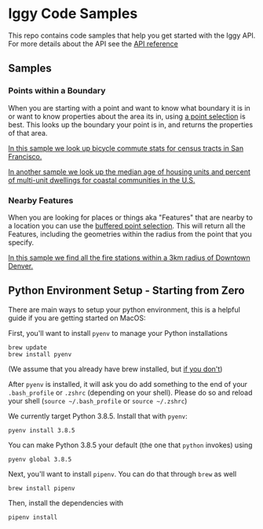 # Iggy Code Samples


This repo contains code samples that help you get started with the Iggy API. For more details about the API see the [API reference](https://docs.askiggy.com/v0.2.0/reference)


## Samples

### Points within a Boundary

When you are starting with a point and want to know what boundary it is in or want to know properties about the area its in, using [a point selection](https://docs.askiggy.com/v0.2.0/reference/properties-1#get_properties_for_point_properties_v1_datasets__dataset_id__select_point_get) is best. This looks up the boundary your point is in, and returns the properties of that area.

[In this sample we look up bicycle commute stats for census tracts in San Francisco.](points_in_boundaries/bike_commutes/points_in_boundaries.py)

[In another sample we look up the median age of housing units and percent of multi-unit dwellings for coastal communities in the U.S.](points_in_boundaries/coastal_housing_characteristics/coastal_tracts_housing_risk.py)

### Nearby Features

When you are looking for places or things aka "Features" that are nearby to a location you can use the [buffered point selection](https://docs.askiggy.com/v0.2.0/reference/features-1#get_features_for_buffered_point_features_v1_datasets__dataset_id__select_buffered_point_get). This will return all the Features, including the geometries within the radius from the point that you specify.

[In this sample we find all the fire stations within a 3km radius of Downtown Denver.](get_nearby_features/points_nearby.py)

## Python Environment Setup - Starting from Zero

There are main ways to setup your python environment, this is a helpful guide if you are getting started on MacOS:

First, you'll want to install `pyenv` to manage your Python installations

    brew update
    brew install pyenv

(We assume that you already have brew installed, but [if you don't](https://brew.sh))

After `pyenv` is installed, it will ask you do add something to the end of your `.bash_profile` or `.zshrc` (depending on your shell). Please do so and reload your shell (`source ~/.bash_profile` or `source ~/.zshrc`)

We currently target Python 3.8.5. Install that with `pyenv`:

    pyenv install 3.8.5

You can make Python 3.8.5 your default (the one that `python` invokes) using

    pyenv global 3.8.5

Next, you'll want to install `pipenv`. You can do that through `brew` as well

    brew install pipenv

Then, install the dependencies with

    pipenv install
